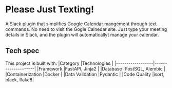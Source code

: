# Please Just Texting!
A Slack plugin that simplifies Google Calendar mangement through text commands. No need to visit the Gogle Calnedar site. Just type your meeting details in Slack, and the plugin will automaticallyt manage your calendar.

## Tech spec
This project is built with:
|Category          |Technologies        |
|------------------|--------------------|
|Framework         |FastAPI, Jinja2     |
|Database          |PostSQL, Alembic    |
|Containerization  |Docker              |
|Data Validation   |Pydantic            |
|Code Quality      |isort, black, flake8|
